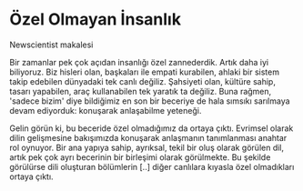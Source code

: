 # Özel Olmayan İnsanlık

Newscientist makalesi

Bir zamanlar pek çok açıdan insanlığı özel zannederdik. Artık daha iyi biliyoruz. Biz hisleri olan, başkaları ile empati kurabilen, ahlaki bir sistem takip edebilen dünyadaki tek canlı değiliz. Şahsiyeti olan, kültüre sahip, tasarı yapabilen, araç kullanabilen tek yaratık ta değiliz. Buna rağmen, 'sadece bizim' diye bildiğimiz en son bir beceriye de hala sımsıkı sarılmaya devam ediyorduk: konuşarak anlaşabilme yeteneği.

Gelin görün ki, bu beceride özel olmadığımız da ortaya çıktı. Evrimsel olarak dilin gelişmesine bakışımızda konuşarak anlaşmanın tanımlanması anahtar rol oynuyor. Bir ana yapıya sahip, ayrıksal, tekil bir oluş olarak görülen dil, artık pek çok ayrı becerinin bir birleşimi olarak görülmekte. Bu şekilde görülürse dili oluşturan bölümlerin [..] diğer canlılara kıyasla özel olmadıkları ortaya çıktı.


